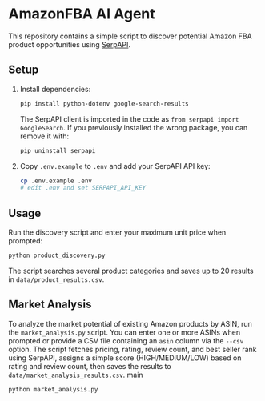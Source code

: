 # AmazonFBA AI Agent

This repository contains a simple script to discover potential Amazon FBA product opportunities using [SerpAPI](https://serpapi.com/).

## Setup
1. Install dependencies:
   ```bash
   pip install python-dotenv google-search-results
   ```
   The SerpAPI client is imported in the code as `from serpapi import GoogleSearch`.
   If you previously installed the wrong package, you can remove it with:
   ```bash
   pip uninstall serpapi
   ```
2. Copy `.env.example` to `.env` and add your SerpAPI API key:
   ```bash
   cp .env.example .env
   # edit .env and set SERPAPI_API_KEY
   ```

## Usage
Run the discovery script and enter your maximum unit price when prompted:

```bash
python product_discovery.py
```

The script searches several product categories and saves up to 20 results in `data/product_results.csv`.

## Market Analysis
To analyze the market potential of existing Amazon products by ASIN, run the
`market_analysis.py` script. You can enter one or more ASINs when prompted or
provide a CSV file containing an `asin` column via the `--csv` option. The
script fetches pricing, rating, review count, and best seller rank using
SerpAPI, assigns a simple score (HIGH/MEDIUM/LOW) based on rating and review
count, then saves the results to `data/market_analysis_results.csv`. main

```bash
python market_analysis.py
```
